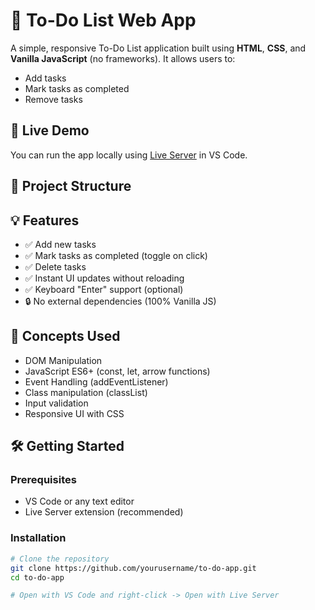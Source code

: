 # 📝 To-Do List Web App

A simple, responsive To-Do List application built using **HTML**, **CSS**, and **Vanilla JavaScript** (no frameworks). It allows users to:

- Add tasks
- Mark tasks as completed
- Remove tasks

## 🚀 Live Demo

You can run the app locally using [Live Server](https://marketplace.visualstudio.com/items?itemName=ritwickdey.LiveServer) in VS Code.

## 📂 Project Structure
## 💡 Features

- ✅ Add new tasks
- ✅ Mark tasks as completed (toggle on click)
- ✅ Delete tasks
- ✅ Instant UI updates without reloading
- ✅ Keyboard "Enter" support (optional)
- 🔒 No external dependencies (100% Vanilla JS)

## 🧠 Concepts Used

- DOM Manipulation
- JavaScript ES6+ (const, let, arrow functions)
- Event Handling (addEventListener)
- Class manipulation (classList)
- Input validation
- Responsive UI with CSS

## 🛠️ Getting Started

### Prerequisites

- VS Code or any text editor
- Live Server extension (recommended)

### Installation

```bash
# Clone the repository
git clone https://github.com/yourusername/to-do-app.git
cd to-do-app

# Open with VS Code and right-click -> Open with Live Server
